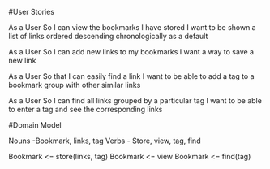 #User Stories


As a User
So I can view the bookmarks I have stored
I want to be shown a list of links ordered descending chronologically as a default

As a User
So I can add new links to my bookmarks
I want a way to save a new link

As a User
So that I can easily find a link
I want to be able to add a tag to a bookmark group with other similar links

As a User
So I can find all links grouped by a particular tag
I want to be able to enter a tag and see the corresponding links

#Domain Model

Nouns -Bookmark, links, tag
Verbs - Store, view, tag, find

Bookmark <= store(links, tag)
Bookmark <= view
Bookmark <= find(tag)
